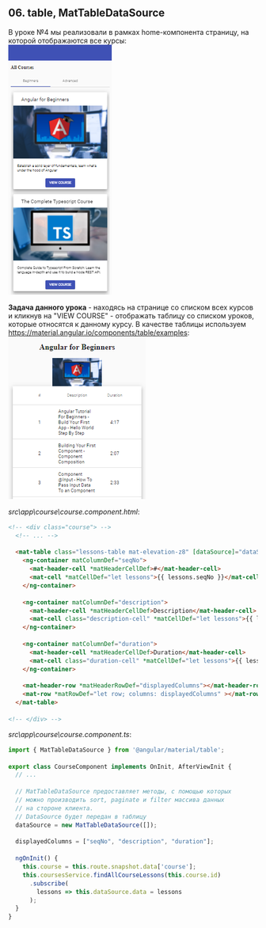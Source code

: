 ## 06. table, MatTableDataSource

В уроке №4 мы реализовали в рамках home-компонента страницу, на которой отображаются все курсы:   
![](./imgs/06.1.png)  

**Задача данного урока** - находясь на странице со списком всех курсов и кликнув на "VIEW COURSE" - отображать таблицу со списком уроков, которые относятся к данному курсу. В качестве таблицы используем https://material.angular.io/components/table/examples:     
![](./imgs/06.2.png) 

*src\app\course\course.component.html*:
```html
<!-- <div class="course"> -->
  <!-- ... -->

  <mat-table class="lessons-table mat-elevation-z8" [dataSource]="dataSource">
    <ng-container matColumnDef="seqNo">
      <mat-header-cell *matHeaderCellDef>#</mat-header-cell>
      <mat-cell *matCellDef="let lessons">{{ lessons.seqNo }}</mat-cell>
    </ng-container>

    <ng-container matColumnDef="description">
      <mat-header-cell *matHeaderCellDef>Description</mat-header-cell>
      <mat-cell class="description-cell" *matCellDef="let lessons">{{ lessons.description }}</mat-cell>
    </ng-container>

    <ng-container matColumnDef="duration">
      <mat-header-cell *matHeaderCellDef>Duration</mat-header-cell>
      <mat-cell class="duration-cell" *matCellDef="let lessons">{{ lessons.duration }}</mat-cell>
    </ng-container>

    <mat-header-row *matHeaderRowDef="displayedColumns"></mat-header-row>
    <mat-row *matRowDef="let row; columns: displayedColumns" ></mat-row>
  </mat-table>

<!-- </div> -->
```

*src\app\course\course.component.ts*:
```js
import { MatTableDataSource } from '@angular/material/table';

export class CourseComponent implements OnInit, AfterViewInit {
  // ...

  // MatTableDataSource предоставляет методы, с помощью которых
  // можно производить sort, paginate и filter массива данных
  // на стороне клиента.
  // DataSource будет передан в таблицу
  dataSource = new MatTableDataSource([]);
  
  displayedColumns = ["seqNo", "description", "duration"];

  ngOnInit() {
    this.course = this.route.snapshot.data['course'];
    this.coursesService.findAllCourseLessons(this.course.id)
      .subscribe(
        lessons => this.dataSource.data = lessons
      );
  }
}
```